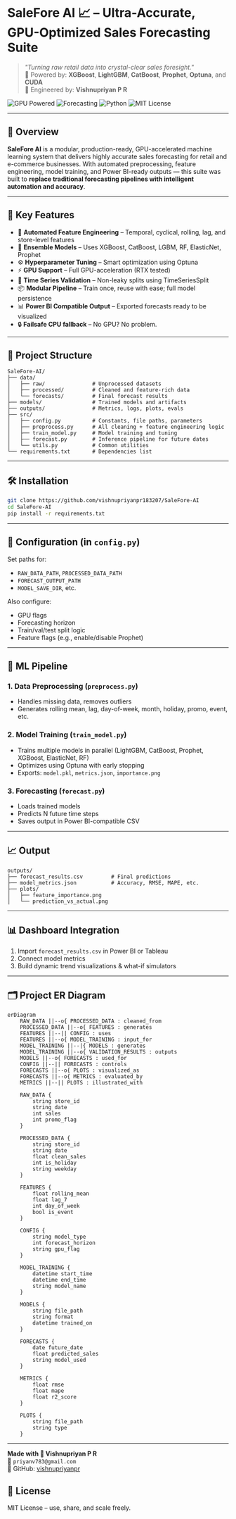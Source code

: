 
# SaleFore AI 📈 – Ultra-Accurate, GPU-Optimized Sales Forecasting Suite

> _"Turning raw retail data into crystal-clear sales foresight."_  
> 🎯 Powered by: **XGBoost**, **LightGBM**, **CatBoost**, **Prophet**, **Optuna**, and **CUDA**  
> 💼 Engineered by: **Vishnupriyan P R**

![GPU Powered](https://img.shields.io/badge/GPU%20Optimized-CUDA%20Accelerated-orange?style=for-the-badge)
![Forecasting](https://img.shields.io/badge/Sales%20Forecasting-Ensemble%20Learning-blue?style=for-the-badge)
![Python](https://img.shields.io/badge/Built%20With-Python-green?style=for-the-badge)
![MIT License](https://img.shields.io/badge/License-MIT-informational?style=for-the-badge)

---

## 🚀 Overview

**SaleFore AI** is a modular, production-ready, GPU-accelerated machine learning system that delivers highly accurate sales forecasting for retail and e-commerce businesses. With automated preprocessing, feature engineering, model training, and Power BI-ready outputs — this suite was built to **replace traditional forecasting pipelines with intelligent automation and accuracy**.

---

## 🧠 Key Features

- 🔁 **Automated Feature Engineering** – Temporal, cyclical, rolling, lag, and store-level features
- 🧠 **Ensemble Models** – Uses XGBoost, CatBoost, LGBM, RF, ElasticNet, Prophet
- ⚙️ **Hyperparameter Tuning** – Smart optimization using Optuna
- ⚡ **GPU Support** – Full GPU-acceleration (RTX tested)
- 🧪 **Time Series Validation** – Non-leaky splits using TimeSeriesSplit
- 📦 **Modular Pipeline** – Train once, reuse with ease; full model persistence
- 📊 **Power BI Compatible Output** – Exported forecasts ready to be visualized
- 🔒 **Failsafe CPU fallback** – No GPU? No problem.

---

## 📁 Project Structure

```
SaleFore-AI/
├── data/
│   ├── raw/               # Unprocessed datasets
│   ├── processed/         # Cleaned and feature-rich data
│   └── forecasts/         # Final forecast results
├── models/                # Trained models and artifacts
├── outputs/               # Metrics, logs, plots, evals
├── src/
│   ├── config.py          # Constants, file paths, parameters
│   ├── preprocess.py      # All cleaning + feature engineering logic
│   ├── train_model.py     # Model training and tuning
│   ├── forecast.py        # Inference pipeline for future dates
│   └── utils.py           # Common utilities
└── requirements.txt       # Dependencies list
```

---

## 🛠️ Installation

```bash
git clone https://github.com/vishnupriyanpr183207/SaleFore-AI
cd SaleFore-AI
pip install -r requirements.txt
```

---

## 🔧 Configuration (in `config.py`)

Set paths for:
- `RAW_DATA_PATH`, `PROCESSED_DATA_PATH`
- `FORECAST_OUTPUT_PATH`
- `MODEL_SAVE_DIR`, etc.

Also configure:
- GPU flags
- Forecasting horizon
- Train/val/test split logic
- Feature flags (e.g., enable/disable Prophet)

---

## 🔄 ML Pipeline

### 1. Data Preprocessing (`preprocess.py`)
- Handles missing data, removes outliers
- Generates rolling mean, lag, day-of-week, month, holiday, promo, event, etc.

### 2. Model Training (`train_model.py`)
- Trains multiple models in parallel (LightGBM, CatBoost, Prophet, XGBoost, ElasticNet, RF)
- Optimizes using Optuna with early stopping
- Exports: `model.pkl`, `metrics.json`, `importance.png`

### 3. Forecasting (`forecast.py`)
- Loads trained models
- Predicts N future time steps
- Saves output in Power BI-compatible CSV

---

## 📈 Output

```text
outputs/
├── forecast_results.csv         # Final predictions
├── model_metrics.json           # Accuracy, RMSE, MAPE, etc.
├── plots/
│   ├── feature_importance.png
│   └── prediction_vs_actual.png
```

---

## 📊 Dashboard Integration

1. Import `forecast_results.csv` in Power BI or Tableau
2. Connect model metrics
3. Build dynamic trend visualizations & what-if simulators

---

## 🗂️ Project ER Diagram

```mermaid
erDiagram
    RAW_DATA ||--o{ PROCESSED_DATA : cleaned_from
    PROCESSED_DATA ||--o{ FEATURES : generates
    FEATURES ||--|| CONFIG : uses
    FEATURES ||--o{ MODEL_TRAINING : input_for
    MODEL_TRAINING ||--|{ MODELS : generates
    MODEL_TRAINING ||--o{ VALIDATION_RESULTS : outputs
    MODELS ||--o{ FORECASTS : used_for
    CONFIG ||--|| FORECASTS : controls
    FORECASTS ||--o{ PLOTS : visualized_as
    FORECASTS ||--o{ METRICS : evaluated_by
    METRICS ||--|| PLOTS : illustrated_with

    RAW_DATA {
        string store_id
        string date
        int sales
        int promo_flag
    }

    PROCESSED_DATA {
        string store_id
        string date
        float clean_sales
        int is_holiday
        string weekday
    }

    FEATURES {
        float rolling_mean
        float lag_7
        int day_of_week
        bool is_event
    }

    CONFIG {
        string model_type
        int forecast_horizon
        string gpu_flag
    }

    MODEL_TRAINING {
        datetime start_time
        datetime end_time
        string model_name
    }

    MODELS {
        string file_path
        string format
        datetime trained_on
    }

    FORECASTS {
        date future_date
        float predicted_sales
        string model_used
    }

    METRICS {
        float rmse
        float mape
        float r2_score
    }

    PLOTS {
        string file_path
        string type
    }
```




---

**Made with 💓 Vishnupriyan P R**  
📧 `priyanv783@gmail.com`  
🔗 GitHub: [vishnupriyanpr](https://github.com/vishnupriyanpr)


## 📜 License

MIT License – use, share, and scale freely.
